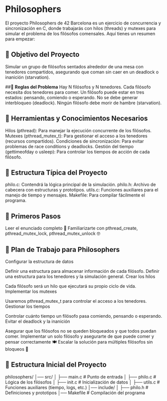 # **Philosophers**

El proyecto Philosophers de 42 Barcelona es un ejercicio de concurrencia y sincronización en C, donde trabajarás con hilos (threads) y mutexes para simular el problema de los filósofos comensales. Aquí tienes un resumen para empezar:

## 📌 **Objetivo del Proyecto**
Simular un grupo de filósofos sentados alrededor de una mesa con tenedores compartidos, asegurando que coman sin caer en un deadlock o inanición (starvation).

##🔹 **Reglas del Problema**
Hay N filósofos y N tenedores.
Cada filósofo necesita dos tenedores para comer.
Un filósofo puede estar en tres estados: pensando, comiendo o esperando.
No se debe generar interbloqueo (deadlock).
Ningún filósofo debe morir de hambre (starvation).

## 🔧 **Herramientas y Conocimientos Necesarios**
Hilos (pthread): Para manejar la ejecución concurrente de los filósofos.
Mutexes (pthread_mutex_t): Para gestionar el acceso a los tenedores (recursos compartidos).
Condiciones de sincronización: Para evitar problemas de race conditions y deadlocks.
Gestión del tiempo (gettimeofday o usleep): Para controlar los tiempos de acción de cada filósofo.

## 📂 **Estructura Típica del Proyecto**
philo.c: Contendrá la lógica principal de la simulación.
philo.h: Archivo de cabecera con estructuras y prototipos.
utils.c: Funciones auxiliares para el manejo de tiempo y mensajes.
Makefile: Para compilar fácilmente el programa.

## 🚀 **Primeros Pasos**
Leer el enunciado completo 📖
Familiarizarte con pthread_create, pthread_mutex_lock, pthread_mutex_unlock 🤓

## 📝 **Plan de Trabajo para Philosophers**
Configurar la estructura de datos

Definir una estructura para almacenar información de cada filósofo.
Definir una estructura para los tenedores y la simulación general.
Crear los hilos

Cada filósofo será un hilo que ejecutará su propio ciclo de vida.
Implementar los mutexes

Usaremos pthread_mutex_t para controlar el acceso a los tenedores.
Gestionar los tiempos

Controlar cuánto tiempo un filósofo pasa comiendo, pensando o esperando.
Evitar el deadlock y la inanición

Asegurar que los filósofos no se queden bloqueados y que todos puedan comer.
Implementar un solo filósofo y asegurarte de que puede comer y pensar correctamente 🍽️
Escalar la solución para múltiples filósofos sin bloqueos 🔄

## 📂 **Estructura Inicial del Proyecto**

philosophers/
│── src/
│   ├── main.c         # Punto de entrada
│   ├── philo.c        # Lógica de los filósofos
│   ├── init.c         # Inicialización de datos
│   ├── utils.c        # Funciones auxiliares (tiempo, logs, etc.)
│── include/
│   ├── philo.h        # Definiciones y prototipos
│── Makefile           # Compilación del programa
